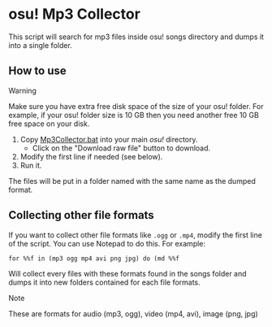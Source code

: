 # osu! Mp3 Collector

This script will search for mp3 files inside osu! songs directory and dumps it into a single folder.

## How to use

> [!WARNING]
> Make sure you have extra free disk space of the size of your osu! folder. For example, if your osu! folder size is 10 GB then you need another free 10 GB free space on your disk.

1. Copy [Mp3Collector.bat](Mp3Collector.bat) into your main _osu!_ directory.
   - Click on the "Download raw file" button to download.
3. Modify the first line if needed (see below).
4. Run it.

The files will be put in a folder named with the same name as the dumped format.

## Collecting other file formats

If you want to collect other file formats like `.ogg` or `.mp4`, modify the first line of the script. You can use Notepad to do this. For example:

```batch
for %%f in (mp3 ogg mp4 avi png jpg) do (md %%f
```

Will collect every files with these formats found in the songs folder and dumps it into new folders contained for each file formats.

> [!NOTE]
> These are formats for audio (mp3, ogg), video (mp4, avi), image (png, jpg)
